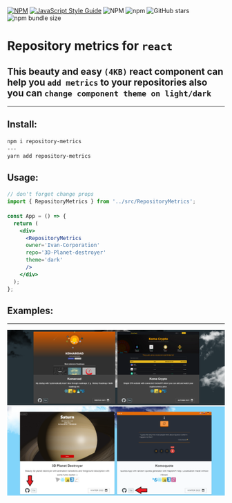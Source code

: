 [![NPM](https://img.shields.io/npm/v/repository-metrics.svg)](https://www.npmjs.com/package/repository-metrics)
[![JavaScript Style Guide](https://img.shields.io/badge/code_style-standard-brightgreen.svg)](https://standardjs.com)
![NPM](https://img.shields.io/npm/l/repository-metrics)
![npm](https://img.shields.io/npm/dm/repository-metrics)
![GitHub stars](https://img.shields.io/github/stars/Ivan-Corporation/github-repository-metrics?style=social)
![npm bundle size](https://img.shields.io/bundlephobia/minzip/repository-metrics)


# Repository metrics for ```react```

## This beauty and easy ``(4KB)`` react component can help you ``add metrics`` to your repositories also you can ```change component theme on light/dark```
----
## Install:
```bash
npm i repository-metrics
---
yarn add repository-metrics
```

## Usage:
```jsx
// don't forget change props
import { RepositoryMetrics } from '../src/RepositoryMetrics';

const App = () => {
  return (
    <div>
      <RepositoryMetrics 
      owner='Ivan-Corporation' 
      repo='3D-Planet-destroyer' 
      theme='dark' 
      />
    </div>
  );
};
```

## Examples:
---

<img src='./2.png'>
<img src='./1.png'>
